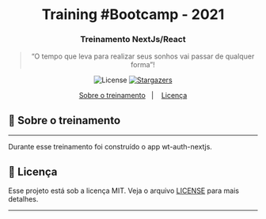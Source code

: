<h1 align="center">
  Training #Bootcamp - 2021
</h1>

<h3 align="center">
  Treinamento NextJs/React
</h3>

<blockquote align="center">“O tempo que leva para realizar seus sonhos vai passar de qualquer forma”!</blockquote>

<p align="center">
  <img alt="License" src="https://img.shields.io/badge/license-MIT-%2304D361" />

  <a href="https://github.com/alanfagner/training-jwt-auth-nextjs/stargazers">
    <img alt="Stargazers" src="https://img.shields.io/github/stars/rocketseat/bootcamp-gostack-desafio-10?style=social" />
  </a>
</p>

<p align="center">
  <a href="#rocket-sobre-o-desafio">Sobre o treinamento</a>&nbsp;&nbsp;&nbsp;|&nbsp;&nbsp;&nbsp;
  <a href="#memo-licença">Licença</a>
</p>

## 🚀 Sobre o treinamento
----
Durante esse treinamento foi construído o app wt-auth-nextjs.

## 📝 Licença

Esse projeto está sob a licença MIT. Veja o arquivo [LICENSE](LICENSE.md) para mais detalhes.

---